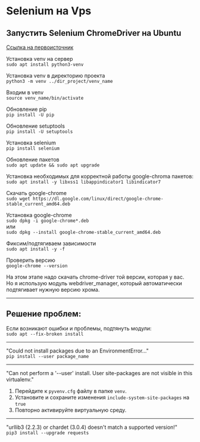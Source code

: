 # Selenium на Vps
## Запустить Selenium ChromeDriver на Ubuntu
[Ссылка на первоисточник](https://www.youtube.com/watch?v=Jw9Gar_vcHY)

Установка venv на сервер  
`sudo apt install python3-venv`  

Установка venv в директорию проекта  
`python3 -m venv ../dir_project/venv_name`  

Входим в venv  
`source venv_name/bin/activate`  

Обновление pip  
`pip install -U pip`  

Обновление setuptools  
`pip install -U setuptools`  

Установка selenium  
`pip install selenium`  

Обновление пакетов  
`sudo apt update && sudo apt upgrade`  

Установка необходимых для корректной работы google-chroma пакетов:  
`sudo apt install -y libxss1 libappindicator1 libindicator7`  

Скачать google-chrome  
`sudo wget https://dl.google.com/linux/direct/google-chrome-stable_current_amd64.deb`  

Установка google-chrome  
`sudo dpkg -i google-chrome*.deb`  
или  
`sudo dpkg --install google-chrome-stable_current_amd64.deb`  

Фиксим/подтягиваем зависимости  
`sudo apt install -y -f`  

Проверить версию  
`google-chrome --version`  

На этом этапе надо скачать chrome-driver той версии, которая у вас.  
Но я использую модуль webdriver_manager, который автоматически подтягивает нужную версию хрома.  

----
## Решение проблем:
Если возникают ошибки и проблемы, подтянуть модули:   
`sudo apt --fix-broken install`  

----
"Could not install packages due to an EnvironmentError..."  
`pip install --user package_name`  

----
"Can not perform a '--user' install. User site-packages are not visible in this virtualenv."  
1. Перейдите к `pyvenv.cfg` файлу в папке `venv`.  
2. Установите и сохраните изменения `include-system-site-packages` на `true`  
3. Повторно активируйте виртуальную среду.  

----
"urllib3 (2.2.3) or chardet (3.0.4) doesn't match a supported version!"  
`pip3 install --upgrade requests`  

